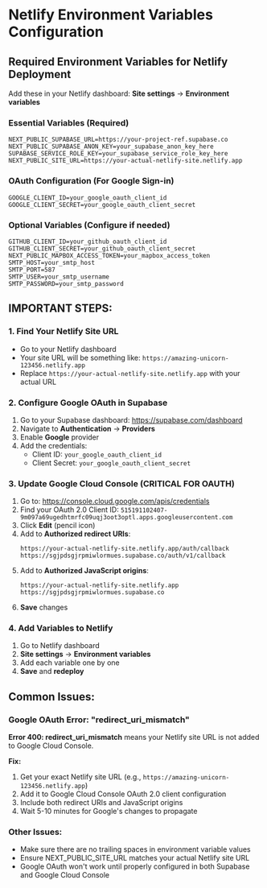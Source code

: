 # Netlify Environment Variables Configuration

## Required Environment Variables for Netlify Deployment

Add these in your Netlify dashboard: **Site settings** → **Environment variables**

### Essential Variables (Required)

```
NEXT_PUBLIC_SUPABASE_URL=https://your-project-ref.supabase.co
NEXT_PUBLIC_SUPABASE_ANON_KEY=your_supabase_anon_key_here
SUPABASE_SERVICE_ROLE_KEY=your_supabase_service_role_key_here
NEXT_PUBLIC_SITE_URL=https://your-actual-netlify-site.netlify.app
```

### OAuth Configuration (For Google Sign-in)

```
GOOGLE_CLIENT_ID=your_google_oauth_client_id
GOOGLE_CLIENT_SECRET=your_google_oauth_client_secret
```

### Optional Variables (Configure if needed)

```
GITHUB_CLIENT_ID=your_github_oauth_client_id
GITHUB_CLIENT_SECRET=your_github_oauth_client_secret
NEXT_PUBLIC_MAPBOX_ACCESS_TOKEN=your_mapbox_access_token
SMTP_HOST=your_smtp_host
SMTP_PORT=587
SMTP_USER=your_smtp_username
SMTP_PASSWORD=your_smtp_password
```

## IMPORTANT STEPS:

### 1. Find Your Netlify Site URL

- Go to your Netlify dashboard
- Your site URL will be something like: `https://amazing-unicorn-123456.netlify.app`
- Replace `https://your-actual-netlify-site.netlify.app` with your actual URL

### 2. Configure Google OAuth in Supabase

1. Go to your Supabase dashboard: https://supabase.com/dashboard
2. Navigate to **Authentication** → **Providers**
3. Enable **Google** provider
4. Add the credentials:
   - Client ID: `your_google_oauth_client_id`
   - Client Secret: `your_google_oauth_client_secret`

### 3. Update Google Cloud Console (CRITICAL FOR OAUTH)

1. Go to: https://console.cloud.google.com/apis/credentials
2. Find your OAuth 2.0 Client ID: `515191102407-9m097a69ugedhtmrfc09uqj3oot3optl.apps.googleusercontent.com`
3. Click **Edit** (pencil icon)
4. Add to **Authorized redirect URIs**:
   ```
   https://your-actual-netlify-site.netlify.app/auth/callback
   https://sgjpdsgjrpmiwlormues.supabase.co/auth/v1/callback
   ```
5. Add to **Authorized JavaScript origins**:
   ```
   https://your-actual-netlify-site.netlify.app
   https://sgjpdsgjrpmiwlormues.supabase.co
   ```
6. **Save** changes

### 4. Add Variables to Netlify

1. Go to Netlify dashboard
2. **Site settings** → **Environment variables**
3. Add each variable one by one
4. **Save** and **redeploy**

## Common Issues:

### Google OAuth Error: "redirect_uri_mismatch"
**Error 400: redirect_uri_mismatch** means your Netlify site URL is not added to Google Cloud Console.

**Fix:**
1. Get your exact Netlify site URL (e.g., `https://amazing-unicorn-123456.netlify.app`)
2. Add it to Google Cloud Console OAuth 2.0 client configuration
3. Include both redirect URIs and JavaScript origins
4. Wait 5-10 minutes for Google's changes to propagate

### Other Issues:
- Make sure there are no trailing spaces in environment variable values
- Ensure NEXT_PUBLIC_SITE_URL matches your actual Netlify site URL
- Google OAuth won't work until properly configured in both Supabase and Google Cloud Console
